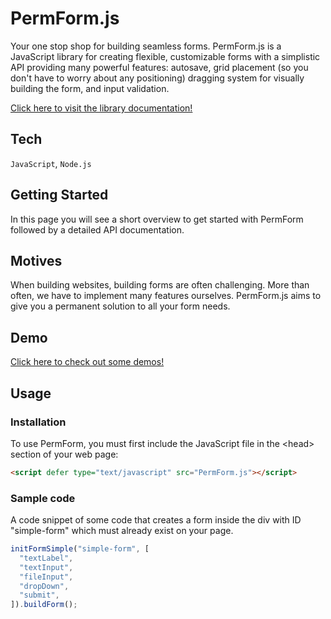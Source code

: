 # PermForm.js

Your one stop shop for building seamless forms. PermForm.js is a JavaScript library for creating flexible, customizable forms with a simplistic API providing many powerful features: autosave, grid placement (so you don't have to worry about any positioning) dragging system for visually building the form, and input validation.

[Click here to visit the library documentation!](https://gentle-tor-17639.herokuapp.com)

## Tech

`JavaScript`, `Node.js`

## Getting Started

In this page you will see a short overview to get started with PermForm followed by a detailed API documentation.

## Motives

When building websites, building forms are often challenging. More than often, we have to implement many features ourselves. PermForm.js aims to give you a permanent solution to all your form needs.

## Demo

[Click here to check out some demos!](https://gentle-tor-17639.herokuapp.com/examples.html)

## Usage

### Installation

To use PermForm, you must first include the JavaScript file in the \<head> section of your web page:

```html
<script defer type="text/javascript" src="PermForm.js"></script>
```

### Sample code

A code snippet of some code that creates a form inside the div with ID "simple-form" which must already exist on your page.

```javascript
initFormSimple("simple-form", [
  "textLabel",
  "textInput",
  "fileInput",
  "dropDown",
  "submit",
]).buildForm();
```
